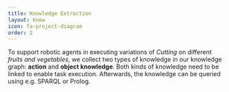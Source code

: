 ```yaml
---
title: Knowledge Extraction
layout: know
icon: fa-project-diagram
order: 2
---
```


To support robotic agents in executing variations of <i>Cutting</i> on different <i>fruits and vegetables</i>, we collect two types of knowledge in our knowledge graph: <b>action</b> and <b>object knowledge</b>.
Both kinds of knowledge need to be linked to enable task execution.
Afterwards, the knowledge can be queried using e.g. SPARQL or Prolog.